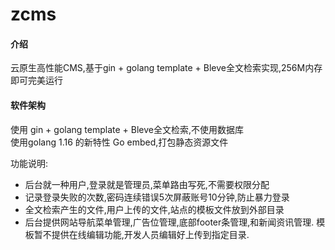 # zcms

#### 介绍
云原生高性能CMS,基于gin + golang template + Bleve全文检索实现,256M内存即可完美运行

#### 软件架构
使用 gin + golang template + Bleve全文检索,不使用数据库  
使用golang 1.16 的新特性 Go embed,打包静态资源文件  

功能说明:  
- 后台就一种用户,登录就是管理员,菜单路由写死,不需要权限分配  
- 记录登录失败的次数,密码连续错误5次屏蔽账号10分钟,防止暴力登录  
- 全文检索产生的文件,用户上传的文件,站点的模板文件放到外部目录
- 后台提供网站导航菜单管理,广告位管理,底部footer条管理,和新闻资讯管理. 模板暂不提供在线编辑功能,开发人员编辑好上传到指定目录.





